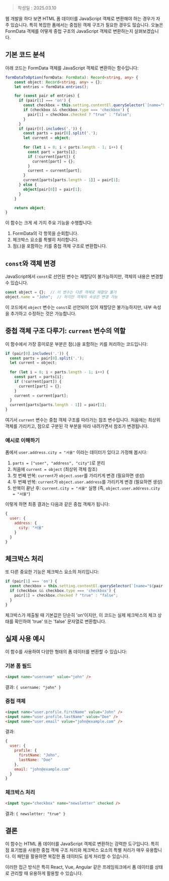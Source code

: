 > 작성일 : 2025.03.10

웹 개발을 하다 보면 HTML 폼 데이터를 JavaScript 객체로 변환해야 하는 경우가 자주 있습니다. 특히 복잡한 폼에서는 중첩된 객체 구조가 필요한 경우도 많습니다. 오늘은 FormData 객체를 어떻게 중첩 구조의 JavaScript 객체로 변환하는지 살펴보겠습니다.

## 기본 코드 분석

아래 코드는 FormData 객체를 JavaScript 객체로 변환하는 함수입니다:

```typescript
formDataToOption(formData: FormData): Record<string, any> {
    const object: Record<string, any> = {};
    let entries = formData.entries();

    for (const pair of entries) {
      if (pair[1] === 'on') {
        const checkbox = this.setting.contentEl.querySelector(`[name="${pair[0]}"]`) as HTMLInputElement;
        if (checkbox && checkbox.type === 'checkbox') {
          pair[1] = checkbox.checked ? "true" : "false";
        }
      }
      if (pair[0].includes('.')) {
        const parts = pair[0].split('.');
        let current = object;
        
        for (let i = 0; i < parts.length - 1; i++) {
          const part = parts[i];
          if (!current[part]) {
            current[part] = {};
          }
          current = current[part];
        }
        current[parts[parts.length - 1]] = pair[1];
      } else {
        object[pair[0]] = pair[1];
      }
    }

    return object;
}
```

이 함수는 크게 세 가지 주요 기능을 수행합니다:

1. FormData의 각 항목을 순회합니다.
2. 체크박스 요소를 특별히 처리합니다.
3. 점(.)을 포함하는 키를 중첩 객체 구조로 변환합니다.

## `const`와 객체 변경

JavaScript에서 `const`로 선언된 변수는 재할당이 불가능하지만, 객체의 내용은 변경할 수 있습니다.

```javascript
const object = {};  // 이 변수는 다른 객체로 재할당 불가
object.name = "John";  // 하지만 객체의 속성은 변경 가능
```

이 코드에서 `object` 변수는 `const`로 선언되어 있어 재할당은 불가능하지만, 내부 속성을 추가하고 수정하는 것은 가능합니다.

## 중첩 객체 구조 다루기: `current` 변수의 역할

이 함수에서 가장 흥미로운 부분은 점(.)을 포함하는 키를 처리하는 코드입니다:

```javascript
if (pair[0].includes('.')) {
  const parts = pair[0].split('.');
  let current = object;
  
  for (let i = 0; i < parts.length - 1; i++) {
    const part = parts[i];
    if (!current[part]) {
      current[part] = {};
    }
    current = current[part];
  }
  current[parts[parts.length - 1]] = pair[1];
}
```

여기서 `current` 변수는 중첩 객체 구조를 따라가는 참조 변수입니다. 처음에는 최상위 객체를 가리키고, 점으로 구분된 각 부분을 따라 내려가면서 참조가 변경됩니다.

### 예시로 이해하기

폼에서 `user.address.city = "서울"` 이라는 데이터가 있다고 가정해 봅시다:

1. `parts = ["user", "address", "city"]`로 분리
2. 처음에 `current = object` (최상위 객체 참조)
3. 첫 번째 반복: `current`가 `object.user`를 가리키게 변경 (필요하면 생성)
4. 두 번째 반복: `current`가 `object.user.address`를 가리키게 변경 (필요하면 생성)
5. 반복이 끝난 후: `current.city = "서울"` 실행 (즉, `object.user.address.city = "서울"`)

이렇게 하면 최종 결과는 다음과 같은 중첩 객체가 됩니다:

```javascript
{
  user: {
    address: {
      city: "서울"
    }
  }
}
```

## 체크박스 처리

또 다른 중요한 기능은 체크박스 요소의 처리입니다:

```javascript
if (pair[1] === 'on') {
  const checkbox = this.setting.contentEl.querySelector(`[name="${pair[0]}"]`) as HTMLInputElement;
  if (checkbox && checkbox.type === 'checkbox') {
    pair[1] = checkbox.checked ? "true" : "false";
  }
}
```

체크박스가 제출될 때 기본값은 단순히 'on'이지만, 이 코드는 실제 체크박스의 체크 상태를 확인하여 'true' 또는 'false' 문자열로 변환합니다.

## 실제 사용 예시

이 함수를 사용하여 다양한 형태의 폼 데이터를 변환할 수 있습니다:

### 기본 폼 필드

```html
<input name="username" value="john" />
```

결과: `{ username: "john" }`

### 중첩 객체

```html
<input name="user.profile.firstName" value="John" />
<input name="user.profile.lastName" value="Doe" />
<input name="user.email" value="john@example.com" />
```

결과:

```javascript
{
  user: {
    profile: {
      firstName: "John",
      lastName: "Doe"
    },
    email: "john@example.com"
  }
}
```

### 체크박스 처리

```html
<input type="checkbox" name="newsletter" checked />
```

결과: `{ newsletter: "true" }`

## 결론

이 함수는 HTML 폼 데이터를 JavaScript 객체로 변환하는 강력한 도구입니다. 특히 점 표기법을 사용한 중첩 객체 구조 처리와 체크박스 요소의 특별 처리가 매우 유용합니다. 이 패턴을 활용하면 복잡한 폼 데이터도 쉽게 처리할 수 있습니다.

이러한 접근 방식은 특히 React, Vue, Angular 같은 프레임워크에서 폼 데이터를 상태로 관리할 때 유용하게 활용할 수 있습니다.